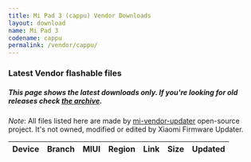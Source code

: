 ```yaml
---
title: Mi Pad 3 (cappu) Vendor Downloads
layout: download
name: Mi Pad 3
codename: cappu
permalink: /vendor/cappu/
---
```


### Latest Vendor flashable files
##### This page shows the latest downloads only. If you're looking for old releases check [the archive](/archive/vendor/cappu/).

*Note*: All files listed here are made by [mi-vendor-updater](https://github.com/TryHardDood/mi-vendor-updater) open-source project. It's not owned, modified or edited by Xiaomi Firmware Updater.

<div class="table-responsive-md" id="table-wrapper">
    <table id="vendor" class="display dt-responsive compact table table-striped table-hover table-sm">
        <thead class="thead-dark">
            <tr>
                <th>Device</th>
                <th>Branch</th>
                <th>MIUI</th>
                <th>Region</th>
                <th>Link</th>
                <th>Size</th>
                <th>Updated</th>
            </tr>
        </thead>
        <script>loadVendorDownloads('cappu', 'latest')</script>
    </table>
</div>
